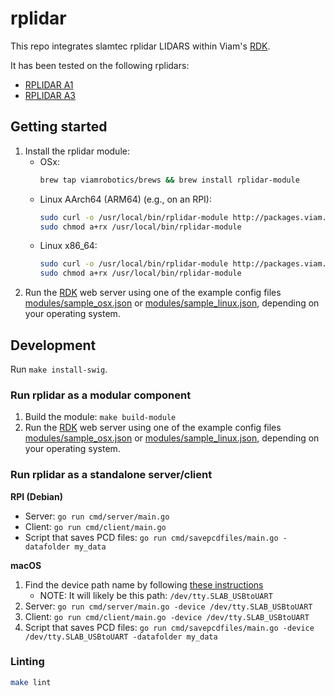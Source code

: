
# rplidar
This repo integrates slamtec rplidar LIDARS within Viam's [RDK](https://github.com/viamrobotics/rdk).

It has been tested on the following rplidars:
* [RPLIDAR A1](https://www.slamtec.com/en/Lidar/A1)
* [RPLIDAR A3](https://www.slamtec.com/en/Lidar/A3)


## Getting started

1. Install the rplidar module:
   * OSx: 
      ```bash
      brew tap viamrobotics/brews && brew install rplidar-module
      ```
   * Linux AArch64 (ARM64) (e.g., on an RPI):
      ```bash
      sudo curl -o /usr/local/bin/rplidar-module http://packages.viam.com/apps/rplidar/rplidar-module-latest-aarch64.AppImage
      sudo chmod a+rx /usr/local/bin/rplidar-module
      ```
   * Linux x86_64:
      ```bash
      sudo curl -o /usr/local/bin/rplidar-module http://packages.viam.com/apps/rplidar/rplidar-module-latest-x86_64.AppImage
      sudo chmod a+rx /usr/local/bin/rplidar-module
      ```
2. Run the [RDK](https://github.com/viamrobotics/rdk) web server using one of the example config files [modules/sample_osx.json](./module/sample_osx.json) or [modules/sample_linux.json](./module/sample_linux.json), depending on your operating system. 

## Development

Run `make install-swig`.

### Run rplidar as a modular component

1. Build the module: `make build-module`
2. Run the [RDK](https://github.com/viamrobotics/rdk) web server using one of the example config files [modules/sample_osx.json](./module/sample_osx.json) or [modules/sample_linux.json](./module/sample_linux.json), depending on your operating system.

### Run rplidar as a standalone server/client

**RPI (Debian)**

* Server: `go run cmd/server/main.go`
* Client: `go run cmd/client/main.go`
* Script that saves PCD files: `go run cmd/savepcdfiles/main.go -datafolder my_data`

**macOS**

1. Find the device path name by following [these instructions](https://stackoverflow.com/questions/48291366/how-to-find-dev-name-of-usb-device-for-serial-reading-on-mac-os)
    * NOTE: It will likely be this path: `/dev/tty.SLAB_USBtoUART`
2. Server: `go run cmd/server/main.go -device /dev/tty.SLAB_USBtoUART`
3. Client: `go run cmd/client/main.go -device /dev/tty.SLAB_USBtoUART`
4. Script that saves PCD files: `go run cmd/savepcdfiles/main.go -device /dev/tty.SLAB_USBtoUART -datafolder my_data`

### Linting

```bash
make lint
```
